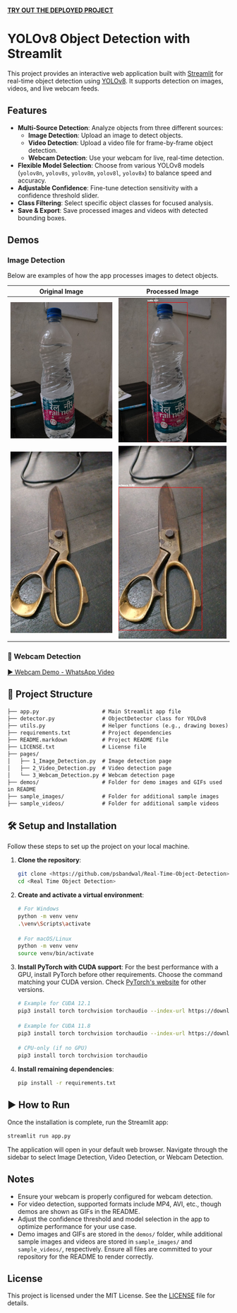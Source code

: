 **[TRY OUT THE DEPLOYED PROJECT](https://objectdetectionrealtime.streamlit.app/)**

# YOLOv8 Object Detection with Streamlit

This project provides an interactive web application built with [Streamlit](https://streamlit.io/) for real-time object detection using [YOLOv8](https://github.com/ultralytics/ultralytics). It supports detection on images, videos, and live webcam feeds.

## Features

- **Multi-Source Detection**: Analyze objects from three different sources:
  - **Image Detection**: Upload an image to detect objects.
  - **Video Detection**: Upload a video file for frame-by-frame object detection.
  - **Webcam Detection**: Use your webcam for live, real-time detection.
- **Flexible Model Selection**: Choose from various YOLOv8 models (`yolov8n`, `yolov8s`, `yolov8m`, `yolov8l`, `yolov8x`) to balance speed and accuracy.
- **Adjustable Confidence**: Fine-tune detection sensitivity with a confidence threshold slider.
- **Class Filtering**: Select specific object classes for focused analysis.
- **Save & Export**: Save processed images and videos with detected bounding boxes.

## Demos

### Image Detection

Below are examples of how the app processes images to detect objects.

| Original Image | Processed Image |
|----------------|-----------------|
| ![Original Image 1](./demos/WhatsApp%20Image%202025-08-07%20at%2017.02.05_8ac577df.jpg) | ![Processed Image 1](./demos/05eda406b2d57dba2ea7a2d43837e54cb610d0ae052802bc0e0c7944.jpg) |
| ![Original Image 2](./demos/WhatsApp%20Image%202025-08-07%20at%2017.02.51_27ecb6f1.jpg) | ![Processed Image 2](./demos/ae280b97a53a92d07af5c28a7a62d894c3381b4dfafe372a049055fa.jpg) |

### 📸 Webcam Detection

[▶️ Webcam Demo - WhatsApp Video](./demos/WhatsApp%20Video%202025-08-07%20at%2019.18.58_18199167.mp4)


## 📂 Project Structure

```
├── app.py                    # Main Streamlit app file
├── detector.py               # ObjectDetector class for YOLOv8
├── utils.py                  # Helper functions (e.g., drawing boxes)
├── requirements.txt          # Project dependencies
├── README.markdown           # Project README file
├── LICENSE.txt               # License file
├── pages/
│   ├── 1_Image_Detection.py  # Image detection page
│   ├── 2_Video_Detection.py  # Video detection page
│   └── 3_Webcam_Detection.py # Webcam detection page
├── demos/                    # Folder for demo images and GIFs used in README
├── sample_images/            # Folder for additional sample images
├── sample_videos/            # Folder for additional sample videos
```

## 🛠️ Setup and Installation

Follow these steps to set up the project on your local machine.

1. **Clone the repository**:
   ```bash
   git clone <https://github.com/psbandwal/Real-Time-Object-Detection>
   cd <Real Time Object Detection>
   ```

2. **Create and activate a virtual environment**:
   ```bash
   # For Windows
   python -m venv venv
   .\venv\Scripts\activate

   # For macOS/Linux
   python -m venv venv
   source venv/bin/activate
   ```

3. **Install PyTorch with CUDA support**:
   For the best performance with a GPU, install PyTorch before other requirements. Choose the command matching your CUDA version. Check [PyTorch's website](https://pytorch.org/get-started/locally/) for other versions.
   ```bash
   # Example for CUDA 12.1
   pip3 install torch torchvision torchaudio --index-url https://download.pytorch.org/whl/cu121

   # Example for CUDA 11.8
   pip3 install torch torchvision torchaudio --index-url https://download.pytorch.org/whl/cu118

   # CPU-only (if no GPU)
   pip3 install torch torchvision torchaudio
   ```

4. **Install remaining dependencies**:
   ```bash
   pip install -r requirements.txt
   ```

## ▶️ How to Run

Once the installation is complete, run the Streamlit app:
```bash
streamlit run app.py
```

The application will open in your default web browser. Navigate through the sidebar to select Image Detection, Video Detection, or Webcam Detection.

## Notes

- Ensure your webcam is properly configured for webcam detection.
- For video detection, supported formats include MP4, AVI, etc., though demos are shown as GIFs in the README.
- Adjust the confidence threshold and model selection in the app to optimize performance for your use case.
- Demo images and GIFs are stored in the `demos/` folder, while additional sample images and videos are stored in `sample_images/` and `sample_videos/`, respectively. Ensure all files are committed to your repository for the README to render correctly.

## License

This project is licensed under the MIT License. See the [LICENSE](LICENSE) file for details.
